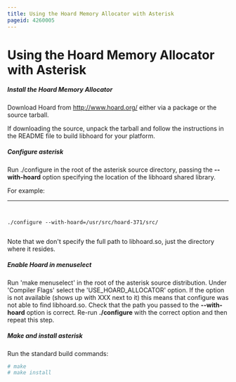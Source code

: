```yaml
---
title: Using the Hoard Memory Allocator with Asterisk
pageid: 4260005
---
```


Using the Hoard Memory Allocator with Asterisk
==============================================


##### Install the Hoard Memory Allocator


Download Hoard from <http://www.hoard.org/> either via a package or the source tarball.


If downloading the source, unpack the tarball and follow the instructions in the README file to build libhoard for your platform.


##### Configure asterisk


Run ./configure in the root of the asterisk source directory, passing the **--with-hoard** option specifying the location of the libhoard shared library.


For example:




---

  
  


```


./configure --with-hoard=/usr/src/hoard-371/src/


```


Note that we don't specify the full path to libhoard.so, just the directory where it resides.


##### Enable Hoard in menuselect


Run 'make menuselect' in the root of the asterisk source distribution. Under 'Compiler Flags' select the 'USE\_HOARD\_ALLOCATOR' option. If the option is not available (shows up with XXX next to it) this means that configure was not able to find libhoard.so. Check that the path you passed to the **--with-hoard** option is correct. Re-run **./configure** with the correct option and then repeat this step.


##### Make and install asterisk


Run the standard build commands:




```bash title=" " linenums="1"
# make
# make install


```


